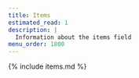 ```yaml
---
title: Items
estimated_read: 1
description: |
  Information about the items field
menu_order: 1800
---
```


{% include items.md %}